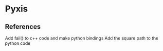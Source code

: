 # Pyxis

## References

Add fail() to c++ code and make python bindings
Add the square path to the python code
